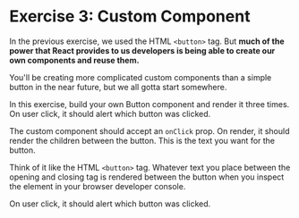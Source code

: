 # Exercise 3: Custom Component

In the previous exercise, we used the HTML  `<button>`  tag. But  **much of the power that React provides to us developers is being able to create our own components and reuse them.**

You'll be creating more complicated custom components than a simple button in the near future, but we all gotta start somewhere.

In this exercise, build your own Button component and render it three times. On user click, it should alert which button was clicked.

The custom component should accept an  `onClick`  prop. On render, it should render the children between the button. This is the text you want for the button.

Think of it like the HTML  `<button>`  tag. Whatever text you place between the opening and closing tag is rendered between the button when you inspect the element in your browser developer console.

On user click, it should alert which button was clicked.

